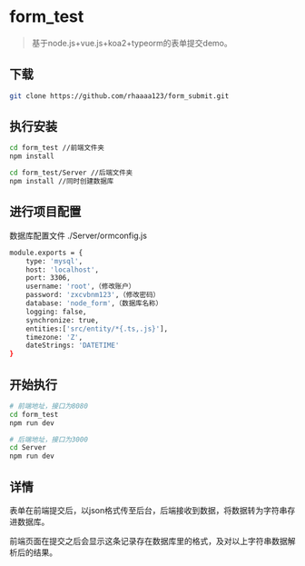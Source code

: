 # form_test

> 基于node.js+vue.js+koa2+typeorm的表单提交demo。

## 下载
``` bash
git clone https://github.com/rhaaaa123/form_submit.git
```
## 执行安装
``` bash
cd form_test //前端文件夹
npm install

cd form_test/Server //后端文件夹
npm install //同时创建数据库
```
## 进行项目配置
数据库配置文件 ./Server/ormconfig.js
``` bash
module.exports = {
	type: 'mysql',
	host: 'localhost',
	port: 3306,
	username: 'root',（修改账户）
	password: 'zxcvbnm123',（修改密码）
	database: 'node_form',（数据库名称）
	logging: false,
	synchronize: true,
	entities:['src/entity/*{.ts,.js}'],
	timezone: 'Z',
	dateStrings: 'DATETIME'
}
```
## 开始执行
``` bash
# 前端地址，接口为8080
cd form_test
npm run dev

# 后端地址，接口为3000
cd Server
npm run dev
```
## 详情

表单在前端提交后，以json格式传至后台，后端接收到数据，将数据转为字符串存进数据库。

前端页面在提交之后会显示这条记录存在数据库里的格式，及对以上字符串数据解析后的结果。
